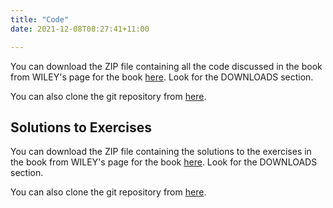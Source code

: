 ```yaml
---
title: "Code"
date: 2021-12-08T08:27:41+11:00

---
```


You can download the ZIP file containing all the code discussed in the book 
from WILEY's page for the book [here](https://www.wiley.com/en-in/Practical+Go%3A+Building+Scalable+Network+and+Non+Network+Applications-p-9781119773818). Look for the DOWNLOADS
section.

You can also clone the git repository from [here](https://github.com/practicalgo/code).


## Solutions to Exercises

You can download the ZIP file containing the solutions to the exercises in the book 
from WILEY's page for the book [here](https://www.wiley.com/en-in/Practical+Go%3A+Building+Scalable+Network+and+Non+Network+Applications-p-9781119773818). Look for the DOWNLOADS
section.


You can also clone the git repository from [here](https://github.com/practicalgo/book-exercise-solutions/).

